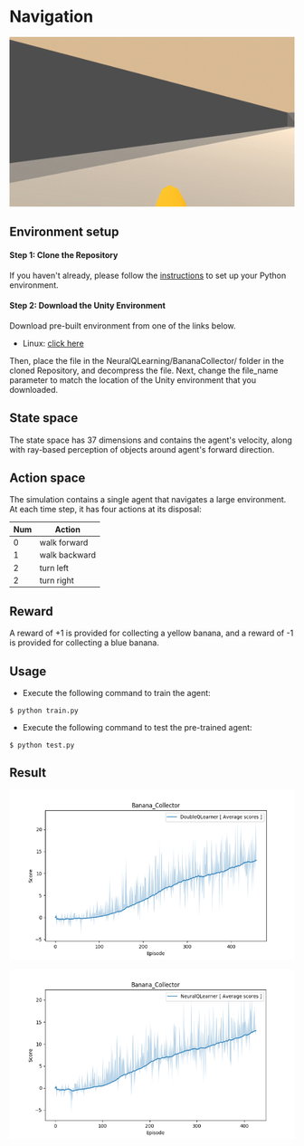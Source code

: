 # Navigation

<p align="center">
    <img src="../Content/banana_collector_test.gif" height="300px">
</p>

## Environment setup

#### Step 1: Clone the Repository
If you haven't already, please follow the [instructions](https://github.com/dganbold/deep_reinforcement_learning) to set up your Python environment.

#### Step 2: Download the Unity Environment
Download pre-built environment from one of the links below.
- Linux: [click here](https://s3-us-west-1.amazonaws.com/udacity-drlnd/P1/Banana/Banana_Linux.zip)

Then, place the file in the NeuralQLearning/BananaCollector/ folder in the cloned Repository, and decompress the file.
Next, change the file_name parameter to match the location of the Unity environment that you downloaded.

## State space
The state space has 37 dimensions and contains the agent's velocity, along with ray-based perception of objects around agent's forward direction. 

## Action space
The simulation contains a single agent that navigates a large environment. At each time step, it has four actions at its disposal:

Num | Action        |
----|---------------|
0   | walk forward  |
1   | walk backward |
2   | turn left     |
2   | turn right    |

## Reward
A reward of +1 is provided for collecting a yellow banana, and a reward of -1 is provided for collecting a blue banana.

## Usage

- Execute the following command to train the agent:

```
$ python train.py
```

- Execute the following command to test the pre-trained agent:

```
$ python test.py
```

## Result

<p align="center">
    <img src="./scores/DoubleQLearner_Banana_Collector_trained_458_episodes.png" height="300px">
</p>

<p align="center">
    <img src="./scores/NeuralQLearner_Banana_Collector_trained_426_episodes.png" height="300px">
</p>
